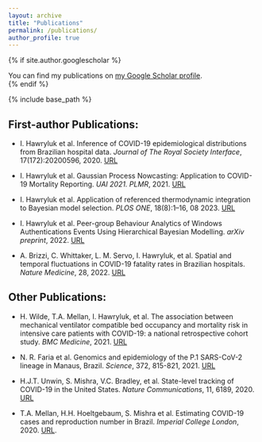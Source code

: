 ```yaml
---
layout: archive
title: "Publications"
permalink: /publications/
author_profile: true
---
```


{% if site.author.googlescholar %}
  <div class="wordwrap">You can find my publications on <a href="{{site.author.googlescholar}}">my Google Scholar profile</a>.</div>
{% endif %}

{% include base_path %}

## First-author Publications:

- I. Hawryluk et al. Inference of COVID-19 epidemiological distributions from Brazilian hospital data. *Journal of The Royal Society Interface*, 17(172):20200596, 2020. [URL](https://doi.org/10.1098/rsif.2020.0596)

- I. Hawryluk et al. Gaussian Process Nowcasting: Application to COVID-19 Mortality Reporting. *UAI 2021. PLMR*, 2021. [URL](https://proceedings.mlr.press/v161/hawryluk21a.html)

- I. Hawryluk et al. Application of referenced thermodynamic integration to Bayesian model selection. *PLOS ONE*, 18(8):1–16, 08 2023. [URL](https://doi.org/10.1371/journal.pone.0289889)

- I. Hawryluk et al. Peer-group Behaviour Analytics of Windows Authentications Events Using Hierarchical Bayesian Modelling. *arXiv preprint*, 2022. [URL](https://arxiv.org/abs/2209.09769)

- A. Brizzi, C. Whittaker, L. M. Servo, I. Hawryluk, et al. Spatial and temporal fluctuations in COVID-19 fatality rates in Brazilian hospitals. *Nature Medicine*, 28, 2022. [URL](https://doi.org/10.1038/s41591-022-01807-1)


## Other Publications:

- H. Wilde, T.A. Mellan, I. Hawryluk, et al. The association between mechanical ventilator compatible bed occupancy and mortality risk in intensive care patients with COVID-19: a national retrospective cohort study. *BMC Medicine*, 2021. [URL](https://doi.org/10.1186/s12916-021-02096-0)

- N. R. Faria et al. Genomics and epidemiology of the P.1 SARS-CoV-2 lineage in Manaus, Brazil. *Science*, 372, 815-821, 2021. [URL](https://doi.org/10.1126/science.abh2644)

- H.J.T. Unwin, S. Mishra, V.C. Bradley, et al. State-level tracking of COVID-19 in the United States. *Nature Communications*, 11, 6189, 2020. [URL](https://doi.org/10.1038/s41467-020-19652-6)

- T.A. Mellan, H.H. Hoeltgebaum, S. Mishra et al. Estimating COVID-19 cases and reproduction number in Brazil. *Imperial College London*, 2020. [URL](https://doi.org/10.25561/78872).
